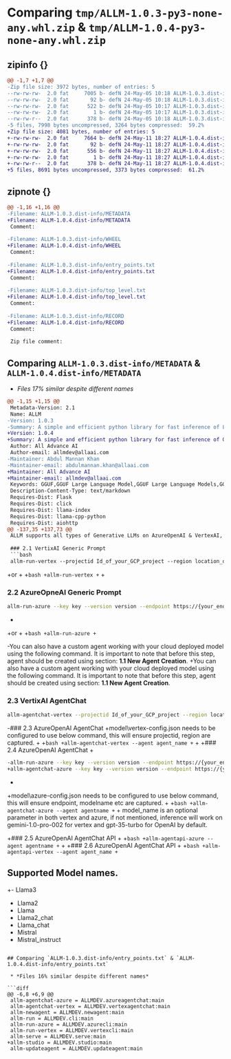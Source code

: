 # Comparing `tmp/ALLM-1.0.3-py3-none-any.whl.zip` & `tmp/ALLM-1.0.4-py3-none-any.whl.zip`

## zipinfo {}

```diff
@@ -1,7 +1,7 @@
-Zip file size: 3972 bytes, number of entries: 5
--rw-rw-rw-  2.0 fat     7005 b- defN 24-May-05 10:18 ALLM-1.0.3.dist-info/METADATA
--rw-rw-rw-  2.0 fat       92 b- defN 24-May-05 10:18 ALLM-1.0.3.dist-info/WHEEL
--rw-rw-rw-  2.0 fat      522 b- defN 24-May-05 10:17 ALLM-1.0.3.dist-info/entry_points.txt
--rw-rw-rw-  2.0 fat        1 b- defN 24-May-05 10:17 ALLM-1.0.3.dist-info/top_level.txt
--rw-rw-r--  2.0 fat      378 b- defN 24-May-05 10:18 ALLM-1.0.3.dist-info/RECORD
-5 files, 7998 bytes uncompressed, 3264 bytes compressed:  59.2%
+Zip file size: 4081 bytes, number of entries: 5
+-rw-rw-rw-  2.0 fat     7664 b- defN 24-May-11 18:27 ALLM-1.0.4.dist-info/METADATA
+-rw-rw-rw-  2.0 fat       92 b- defN 24-May-11 18:27 ALLM-1.0.4.dist-info/WHEEL
+-rw-rw-rw-  2.0 fat      556 b- defN 24-May-11 18:27 ALLM-1.0.4.dist-info/entry_points.txt
+-rw-rw-rw-  2.0 fat        1 b- defN 24-May-11 18:27 ALLM-1.0.4.dist-info/top_level.txt
+-rw-rw-r--  2.0 fat      378 b- defN 24-May-11 18:27 ALLM-1.0.4.dist-info/RECORD
+5 files, 8691 bytes uncompressed, 3373 bytes compressed:  61.2%
```

## zipnote {}

```diff
@@ -1,16 +1,16 @@
-Filename: ALLM-1.0.3.dist-info/METADATA
+Filename: ALLM-1.0.4.dist-info/METADATA
 Comment: 
 
-Filename: ALLM-1.0.3.dist-info/WHEEL
+Filename: ALLM-1.0.4.dist-info/WHEEL
 Comment: 
 
-Filename: ALLM-1.0.3.dist-info/entry_points.txt
+Filename: ALLM-1.0.4.dist-info/entry_points.txt
 Comment: 
 
-Filename: ALLM-1.0.3.dist-info/top_level.txt
+Filename: ALLM-1.0.4.dist-info/top_level.txt
 Comment: 
 
-Filename: ALLM-1.0.3.dist-info/RECORD
+Filename: ALLM-1.0.4.dist-info/RECORD
 Comment: 
 
 Zip file comment:
```

## Comparing `ALLM-1.0.3.dist-info/METADATA` & `ALLM-1.0.4.dist-info/METADATA`

 * *Files 17% similar despite different names*

```diff
@@ -1,15 +1,15 @@
 Metadata-Version: 2.1
 Name: ALLM
-Version: 1.0.3
-Summary: A simple and efficient python library for fast inference of LLMs.
+Version: 1.0.4
+Summary: A simple and efficient python library for fast inference of GGUF Large Language Models.
 Author: All Advance AI
 Author-email: allmdev@allaai.com
-Maintainer: Abdul Mannan Khan
-Maintainer-email: abdulmannan.khan@allaai.com
+Maintainer: All Advance AI
+Maintainer-email: allmdev@allaai.com
 Keywords: GGUF,GGUF Large Language Model,GGUF Large Language Models,GGUF Large Language Modeling,GGUF Large Language Modeling Library
 Description-Content-Type: text/markdown
 Requires-Dist: Flask
 Requires-Dist: click
 Requires-Dist: llama-index
 Requires-Dist: llama-cpp-python
 Requires-Dist: aiohttp
@@ -137,35 +137,73 @@
 ALLM supports all types of Generative LLMs on AzureOpenAI & VertexAI, including GPT(s) & Geminipro models. You can start local inference of cloud based models using the following command:
  
 ### 2.1 VertixAI Generic Prompt 
 ```bash
 allm-run-vertex --projectid Id_of_your_GCP_project --region location_of_your_cloud_server
 ```
 
+or 
+
+```bash
+allm-run-vertex
+```
+
 ### 2.2 AzureOpneAI Generic Prompt
 ```bash
 allm-run-azure --key key --version version --endpoint https://{your_endpoint}.openai.azure.com --model model_name
 ```
+
+or 
+
+```bash
+allm-run-azure
+```
  
-You can also have a custom agent working with your cloud deployed model using the following command. It is important to note that before this step, agent should be created using section: **1.1 New Agent Creation**.
+You can also have a custom agent working with your cloud deployed model using the following command. It is important to note that before this step, agent should be created using section: **1.1 New Agent Creation**. 
 
 ### 2.3 VertixAI AgentChat 
 ```bash
 allm-agentchat-vertex --projectid Id_of_your_GCP_project --region location_of_your_cloud_server --agent agent_name
 ```
 
-### 2.3 AzureOpenAI AgentChat 
+model\vertex-config.json needs to be configured to use below command, this will ensure projectid, region are captured.
+
+```bash
+allm-agentchat-vertex --agent agent_name
+```
+
+### 2.4 AzureOpenAI AgentChat 
+
 ```bash
-allm-run-azure --key key --version version --endpoint https://{your_endpoint}.openai.azure.com --model model_name --agent agentname
+allm-agentchat-azure --key key --version version --endpoint https://{your_endpoint}.openai.azure.com --model model_name --agent agentname
 ```
+
+model\azure-config.json needs to be configured to use below command, this will ensure endpoint, modelname etc are captured.
+
+```bash
+allm-agentchat-azure --agent agentname
+```
+
 model_name is an optional parameter in both vertex and azure, if not mentioned, inference will work on gemini-1.0-pro-002 for vertex and gpt-35-turbo for OpenAI by default.
 
+### 2.5 AzureOpenAI AgentChat API 
+
+```bash
+allm-agentapi-azure --agent agentname
+```
+
+### 2.6 AzureOpenAI AgentChat API 
+
+```bash
+allm-agentapi-vertex --agent agent_name
+```
 
 ## Supported Model names.
 
+- Llama3
 - Llama2
 - Llama
 - Llama2_chat
 - Llama_chat
 - Mistral
 - Mistral_instruct
```

## Comparing `ALLM-1.0.3.dist-info/entry_points.txt` & `ALLM-1.0.4.dist-info/entry_points.txt`

 * *Files 16% similar despite different names*

```diff
@@ -6,8 +6,9 @@
 allm-agentchat-azure = ALLMDEV.azureagentchat:main
 allm-agentchat-vertex = ALLMDEV.vertexagentchat:main
 allm-newagent = ALLMDEV.newagent:main
 allm-run = ALLMDEV.cli:main
 allm-run-azure = ALLMDEV.azurecli:main
 allm-run-vertex = ALLMDEV.vertexcli:main
 allm-serve = ALLMDEV.serve:main
+allm-studio = ALLMDEV.studio:main
 allm-updateagent = ALLMDEV.updateagent:main
```

